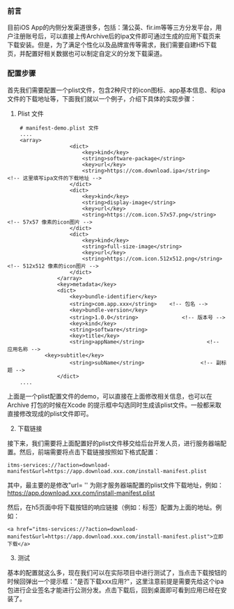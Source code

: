 ### 前言

目前iOS App的内侧分发渠道很多，包括：蒲公英、fir.im等等三方分发平台，用户注册账号后，可以直接上传Archive后的ipa文件即可通过生成的应用下载页来下载安装。但是，为了满足个性化以及品牌宣传等需求，我们需要自建H5下载页，并配置好相关数据也可以制定自定义的分发下载渠道。

### 配置步骤

首先我们需要配置一个plist文件，包含2种尺寸的icon图标、app基本信息、和ipa文件的下载地址等，下面我们就以一个例子，介绍下具体的实现步骤：

1. Plist 文件
```
    # manifest-demo.plist 文件
    ....
    <array>
    				<dict>
    					<key>kind</key>
    					<string>software-package</string>
    					<key>url</key>
    					<string>https://com.download.ipa</string>		<!-- 这里填写ipa文件的下载地址 -->
    				</dict>
    				<dict>
    					<key>kind</key>
    					<string>display-image</string>
    					<key>url</key>
    					<string>https://com.icon.57x57.png</string>	<!-- 57x57 像素的icon图片 -->
    				</dict>
    				<dict>
    					<key>kind</key>
    					<string>full-size-image</string>
    					<key>url</key>
    					<string>https://com.icon.512x512.png</string> <!-- 512x512 像素的icon图片 -->
    				</dict>
    			</array>
    			<key>metadata</key>
    			<dict>
    				<key>bundle-identifier</key>
    				<string>com.app.xxx</string>	<!-- 包名 -->
    				<key>bundle-version</key>
    				<string>1.0.0</string>				<!-- 版本号 -->
    				<key>kind</key>
    				<string>software</string>
    				<key>title</key>
    				<string>appName</string>					<!-- 应用名称 -->
            <key>subtitle</key>	
    				<string>subName</string>				  <!-- 副标题 -->
    			</dict>
    ....
```

上面是一个plist配置文件的demo，可以直接在上面修改相关信息，也可以在Archive 打包的时候在Xcode 的提示框中勾选同时生成该plist文件。一般都采取直接修改现成的plist文件即可。

2. 下载链接

接下来，我们需要将上面配置好的plist文件移交给后台开发人员，进行服务器端配置。然后，前端需要将点击下载链接按照如下格式配置：

    itms-services://?action=download-manifest&url=https://app.download.xxx.com/install-manifest.plist

其中，最主要的是修改"url= '' 为刚才服务器端配置的plist文件下载地址，例如：https://app.download.xxx.com/install-manifest.plist

然后，在h5页面中将下载按钮的响应链接（例如：<a>标签）配置为上面的地址。例如：

    <a href="itms-services://?action=download-manifest&url=https://app.download.xxx.com/install-manifest.plist">立即下载</a>

3. 测试

基本的配置就这么多，现在我们可以在实际项目中进行测试了，当点击下载按钮的时候回弹出一个提示框："是否下载xxx应用?"，这里注意前提是需要先给这个ipa包进行企业签名才能进行公测分发。点击下载后，回到桌面即可看到应用已经在安装了。



